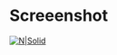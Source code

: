 # Screeenshot

[![N|Solid](https://raw.githubusercontent.com/tuyendev/useful-linux-command/master/software/overview/overviewer_screeshot.png)](https://github.com/tuyendev/useful-linux-command/tree/master/software/overview)
